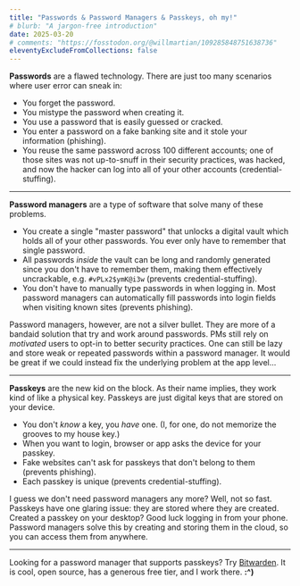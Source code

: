 ```yaml
---
title: "Passwords & Password Managers & Passkeys, oh my!"
# blurb: "A jargon-free introduction"
date: 2025-03-20
# comments: "https://fosstodon.org/@willmartian/109285848751638736"
eleventyExcludeFromCollections: false
---
```


**Passwords** are a flawed technology. There are just too many scenarios where user error can sneak in:
- You forget the password.
- You mistype the password when creating it.
- You use a password that is easily guessed or cracked.
- You enter a password on a fake banking site and it stole your information <span class="text-red-800">(phishing)</span>.
- You reuse the same password across 100 different accounts; one of those sites was not up-to-snuff in their security practices, was hacked, and now the hacker can log into all of your other accounts <span class="text-red-800">(credential-stuffing)</span>.

---

**Password managers** are a type of software that solve many of these problems. 
- You create a single "master password" that unlocks a digital vault which holds all of your other passwords. You ever only have to remember that single password. 
- All passwords *inside* the vault can be long and randomly generated since you don't have to remember them, making them effectively uncrackable, e.g. `#vPLx2$ymK@i3w` <span class="text-emerald-800">(prevents credential-stuffing)</span>.
- You don't have to manually type passwords in when logging in. Most password managers can automatically fill passwords into login fields when visiting known sites <span class="text-emerald-800">(prevents phishing)</span>. 

Password managers, however, are not a silver bullet. They are more of a bandaid solution that try and work around passwords. PMs still rely on *motivated* users to opt-in to better security practices. One can still be lazy and store weak or repeated passwords within a password manager. It would be great if we could instead fix the underlying problem at the app level...

---

**Passkeys** are the new kid on the block. As their name implies, they work kind of like a physical key. Passkeys are just digital keys that are stored on your device.
- You don't *know* a key, you *have* one. (I, for one, do not memorize the grooves to my house key.)
- When you want to login, browser or app asks the device for your passkey. 
- Fake websites can't ask for passkeys that don't belong to them <span class="text-emerald-800">(prevents phishing)</span>.
- Each passkey is unique <span class="text-emerald-800">(prevents credential-stuffing)</span>. 

I guess we don't need password managers any more? Well, not so fast. Passkeys have one glaring issue: they are stored where they are created. Created a passkey on your desktop? Good luck logging in from your phone. Password managers solve this by creating and storing them in the cloud, so you can access them from anywhere.

---

Looking for a password manager that supports passkeys? Try [Bitwarden](https://bitwarden.com). It is cool, open source, has a generous free tier, and I work there. **:^)**
